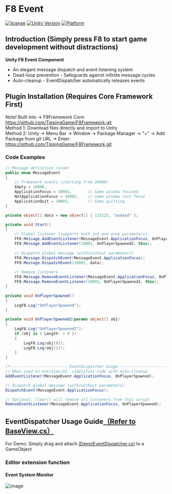 # F8 Event

[![license](http://img.shields.io/badge/license-MIT-green.svg)](https://opensource.org/licenses/MIT)
[![Unity Version](https://img.shields.io/badge/unity-2021|2022|2023|6000-blue)](https://unity.com)
[![Platform](https://img.shields.io/badge/platform-Win%20%7C%20Android%20%7C%20iOS%20%7C%20Mac%20%7C%20Linux%20%7C%20WebGL-orange)]()

## Introduction (Simply press F8 to start game development without distractions)
**Unity F8 Event Component**  
* An elegant message dispatch and event listening system
* Dead-loop prevention - Safeguards against infinite message cycles
* Auto-cleanup - EventDispatcher automatically releases events

## Plugin Installation (Requires Core Framework First)
Note! Built into → F8Framework Core: https://github.com/TippingGame/F8Framework.git  
Method 1: Download files directly and import to Unity  
Method 2: Unity → Menu Bar → Window → Package Manager → "+" → Add Package from git URL → Enter: https://github.com/TippingGame/F8Framework.git

### Code Examples
```C#
// Message definition (enum)
public enum MessageEvent
{
    // Framework events (starting from 10000)
    Empty = 10000,
    ApplicationFocus = 10001,       // Game window focused
    NotApplicationFocus = 10002,    // Game window lost focus
    ApplicationQuit = 10003,        // Game quitting
}

private object[] data = new object[] { 123123, "asdasd" };

private void Start()
{
    // Global listener (supports both int and enum parameters)
    FF8.Message.AddEventListener(MessageEvent.ApplicationFocus, OnPlayerSpawned, this);
    FF8.Message.AddEventListener(10001, OnPlayerSpawned2, this);
    
    // Dispatch global message (with/without parameters)
    FF8.Message.DispatchEvent(MessageEvent.ApplicationFocus);
    FF8.Message.DispatchEvent(10001, data);
    
    // Remove listeners
    FF8.Message.RemoveEventListener(MessageEvent.ApplicationFocus, OnPlayerSpawned, this);
    FF8.Message.RemoveEventListener(10001, OnPlayerSpawned2, this);
}

private void OnPlayerSpawned()
{
    LogF8.Log("OnPlayerSpawned");
}

private void OnPlayerSpawned2(params object[] obj)
{
    LogF8.Log("OnPlayerSpawned2");
    if (obj is { Length: > 0 })
    {
        LogF8.Log(obj[0]);
        LogF8.Log(obj[1]);
    }
}

/*--------------------------EventDispatcher Usage--------------------------*/
// When used on entities/UI, simplifies code with auto-cleanup
AddEventListener(MessageEvent.ApplicationFocus, OnPlayerSpawned);

// Dispatch global message (with/without parameters)
DispatchEvent(MessageEvent.ApplicationFocus);

// Optional: Clear() will remove all listeners from this script
RemoveEventListener(MessageEvent.ApplicationFocus, OnPlayerSpawned);
```

## EventDispatcher Usage Guide[（Refer to BaseView.cs）](https://github.com/TippingGame/F8Framework/blob/main/Runtime/UI/Base/BaseView.cs)
For Demo: Simply drag and attach [(DemoEventDispatcher.cs)](https://github.com/TippingGame/F8Framework/blob/main/Tests/Event/DemoEventDispatcher.cs) to a GameObject  

### Editor extension function
#### Event System Monitor
![image](https://tippinggame-1257018413.cos.ap-guangzhou.myqcloud.com/TippingGame/Event/ui_1759047457821.png)